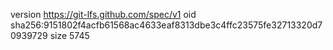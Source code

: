 version https://git-lfs.github.com/spec/v1
oid sha256:9151802f4acfb61568ac4633eaf8313dbe3c4ffc23575fe32713320d70939729
size 5745
